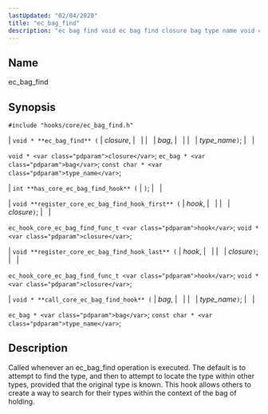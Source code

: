 ```yaml
---
lastUpdated: "02/04/2020"
title: "ec_bag_find"
description: "ec bag find void ec bag find closure bag type name void closure ec bag bag const char type name int has core ec bag find hook void register core ec bag find hook first hook closure ec hook core ec bag find func t hook void closure void register..."
---
```


<a name="hooks.core.ec_bag_find"></a> 
## Name

ec_bag_find

## Synopsis

`#include "hooks/core/ec_bag_find.h"`

| `void * **ec_bag_find** (` | <var class="pdparam">closure</var>, |   |
|   | <var class="pdparam">bag</var>, |   |
|   | <var class="pdparam">type_name</var>`)`; |   |

`void * <var class="pdparam">closure</var>`;
`ec_bag * <var class="pdparam">bag</var>`;
`const char * <var class="pdparam">type_name</var>`;

| `int **has_core_ec_bag_find_hook** (` | `)`; |   |

| `void **register_core_ec_bag_find_hook_first** (` | <var class="pdparam">hook</var>, |   |
|   | <var class="pdparam">closure</var>`)`; |   |

`ec_hook_core_ec_bag_find_func_t <var class="pdparam">hook</var>`;
`void *<var class="pdparam">closure</var>`;

| `void **register_core_ec_bag_find_hook_last** (` | <var class="pdparam">hook</var>, |   |
|   | <var class="pdparam">closure</var>`)`; |   |

`ec_hook_core_ec_bag_find_func_t <var class="pdparam">hook</var>`;
`void *<var class="pdparam">closure</var>`;

| `void * **call_core_ec_bag_find_hook** (` | <var class="pdparam">bag</var>, |   |
|   | <var class="pdparam">type_name</var>`)`; |   |

`ec_bag * <var class="pdparam">bag</var>`;
`const char * <var class="pdparam">type_name</var>`;<a name="idp38177152"></a> 
## Description

Called whenever an ec_bag_find operation is executed. The default is to attempt to find the type, and then to attempt to locate the type within other types, provided that the original type is known. This hook allows others to create a way to search for their types within the context of the bag of holding.